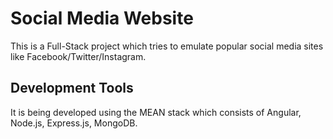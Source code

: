 # Social Media Website

This is a Full-Stack project which tries to emulate popular social media sites like Facebook/Twitter/Instagram.

## Development Tools

It is being developed using the MEAN stack which consists of Angular, Node.js, Express.js, MongoDB.

